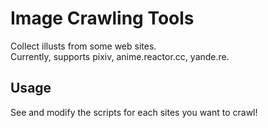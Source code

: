 # Image Crawling Tools

Collect illusts from some web sites.  
Currently, supports pixiv, anime.reactor.cc, yande.re.


## Usage

See and modify the scripts for each sites you want to crawl!